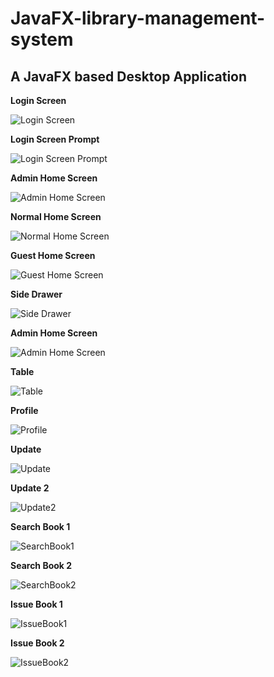 # JavaFX-library-management-system
## A JavaFX based Desktop Application ##
**Login Screen**

![Login Screen](images/login.png)

**Login Screen Prompt**

![Login Screen Prompt](images/loginPrompt.png)

**Admin Home Screen**

![Admin Home Screen](images/adminHome.png)

**Normal Home Screen**

![Normal Home Screen](images/normalHome.png)

**Guest Home Screen**

![Guest Home Screen](images/guestHome.png)

**Side Drawer**

![Side Drawer](images/sideDrawer.png)

**Admin Home Screen**

![Admin Home Screen](images/adminHome.png)

**Table**

![Table](images/table.png)

**Profile**

![Profile](images/profile.png)

**Update**

![Update](images/update.png)

**Update 2**

![Update2](images/update2.png)

**Search Book 1**

![SearchBook1](images/searchBook.png)

**Search Book 2**

![SearchBook2](images/searchBook2.png)

**Issue Book 1**

![IssueBook1](images/issueBook.png)

**Issue Book 2**

![IssueBook2](images/issueBook2.png)

